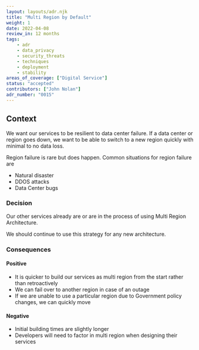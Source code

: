 ```yaml
---
layout: layouts/adr.njk
title: "Multi Region by Default"
weight: 1
date: 2022-04-08
review_in: 12 months
tags:  
    - adr
    - data_privacy
    - security_threats
    - techniques
    - deployment
    - stability
areas_of_coverage: ["Digital Service"]
status: "accepted"
contributors: ["John Nolan"]
adr_number: "0015"
---
```


## Context

We want our services to be resilient to data center failure. If a data center or region goes down, we want to be able to switch to a new region quickly with minimal to no data loss.

Region failure is rare but does happen. Common situations for region failure are

* Natural disaster
* DDOS attacks
* Data Center bugs

### Decision

Our other services already are or are in the process of using Multi Region Architecture.

We should continue to use this strategy for any new architecture.

### Consequences

#### Positive

* It is quicker to build our services as multi region from the start rather than retroactively
* We can fail over to another region in case of an outage
* If we are unable to use a particular region due to Government policy changes, we can quickly move

#### Negative

* Initial building times are slightly longer
* Developers will need to factor in multi region when designing their services
